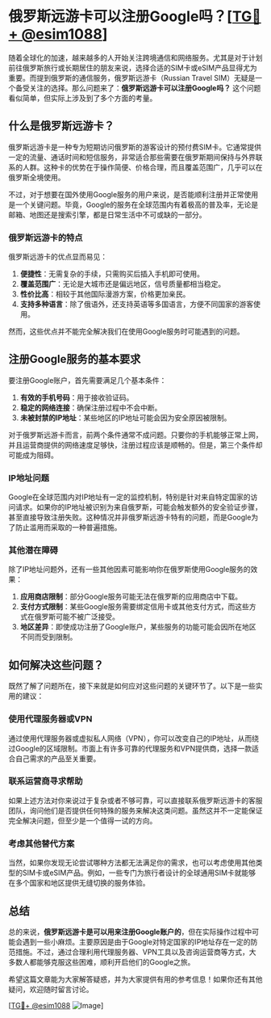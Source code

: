 # 俄罗斯远游卡可以注册Google吗？[[TG💪+ @esim1088](https://t.me/s/esim1088)]

随着全球化的加速，越来越多的人开始关注跨境通信和网络服务。尤其是对于计划前往俄罗斯旅行或长期居住的朋友来说，选择合适的SIM卡或eSIM产品显得尤为重要。而提到俄罗斯的通信服务，俄罗斯远游卡（Russian Travel SIM）无疑是一个备受关注的选择。那么问题来了：**俄罗斯远游卡可以注册Google吗？** 这个问题看似简单，但实际上涉及到了多个方面的考量。

## 什么是俄罗斯远游卡？

俄罗斯远游卡是一种专为短期访问俄罗斯的游客设计的预付费SIM卡。它通常提供一定的流量、通话时间和短信服务，非常适合那些需要在俄罗斯期间保持与外界联系的人群。这种卡的优势在于操作简便、价格合理，而且覆盖范围广，几乎可以在俄罗斯全境使用。

不过，对于想要在国外使用Google服务的用户来说，是否能顺利注册并正常使用是一个关键问题。毕竟，Google的服务在全球范围内有着极高的普及率，无论是邮箱、地图还是搜索引擎，都是日常生活中不可或缺的一部分。

### 俄罗斯远游卡的特点

俄罗斯远游卡的优点显而易见：

1. **便捷性**：无需复杂的手续，只需购买后插入手机即可使用。
2. **覆盖范围广**：无论是大城市还是偏远地区，信号质量都相当稳定。
3. **性价比高**：相较于其他国际漫游方案，价格更加亲民。
4. **支持多种语言**：除了俄语外，还支持英语等多国语言，方便不同国家的游客使用。

然而，这些优点并不能完全解决我们在使用Google服务时可能遇到的问题。

## 注册Google服务的基本要求

要注册Google账户，首先需要满足几个基本条件：

1. **有效的手机号码**：用于接收验证码。
2. **稳定的网络连接**：确保注册过程中不会中断。
3. **未被封禁的IP地址**：某些地区的IP地址可能会因为安全原因被限制。

对于俄罗斯远游卡而言，前两个条件通常不成问题。只要你的手机能够正常上网，并且运营商提供的网络速度足够快，注册过程应该是顺畅的。但是，第三个条件却可能成为阻碍。

### IP地址问题

Google在全球范围内对IP地址有一定的监控机制，特别是针对来自特定国家的访问请求。如果你的IP地址被识别为来自俄罗斯，可能会触发额外的安全验证步骤，甚至直接导致注册失败。这种情况并非俄罗斯远游卡特有的问题，而是Google为了防止滥用而采取的一种普遍措施。

### 其他潜在障碍

除了IP地址问题外，还有一些其他因素可能影响你在俄罗斯使用Google服务的效果：

1. **应用商店限制**：部分Google服务可能无法在俄罗斯的应用商店中下载。
2. **支付方式限制**：某些Google服务需要绑定信用卡或其他支付方式，而这些方式在俄罗斯可能不被广泛接受。
3. **地区差异**：即使成功注册了Google账户，某些服务的功能可能会因所在地区不同而受到限制。

## 如何解决这些问题？

既然了解了问题所在，接下来就是如何应对这些问题的关键环节了。以下是一些实用的建议：

### 使用代理服务器或VPN

通过使用代理服务器或虚拟私人网络（VPN），你可以改变自己的IP地址，从而绕过Google的区域限制。市面上有许多可靠的代理服务和VPN提供商，选择一款适合自己需求的产品至关重要。

### 联系运营商寻求帮助

如果上述方法对你来说过于复杂或者不够可靠，可以直接联系俄罗斯远游卡的客服团队，询问他们是否提供任何特殊的服务来解决这类问题。虽然这并不一定能保证完全解决问题，但至少是一个值得一试的方向。

### 考虑其他替代方案

当然，如果你发现无论尝试哪种方法都无法满足你的需求，也可以考虑使用其他类型的SIM卡或eSIM产品。例如，一些专门为旅行者设计的全球通用SIM卡就能够在多个国家和地区提供无缝切换的服务体验。

## 总结

总的来说，**俄罗斯远游卡是可以用来注册Google账户的**，但在实际操作过程中可能会遇到一些小麻烦。主要原因是由于Google对特定国家的IP地址存在一定的防范措施。不过，通过合理利用代理服务器、VPN工具以及咨询运营商等方式，大多数人都能够克服这些困难，顺利开启他们的Google之旅。

希望这篇文章能为大家解答疑惑，并为大家提供有用的参考信息！如果你还有其他疑问，欢迎随时留言讨论。

[[TG💪+ @esim1088](https://t.me/s/esim1088) ![Image](https://i.postimg.cc/4NQfJmqS/Snipaste-2025-05-13-00-14-12.png)]